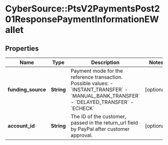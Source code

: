 # CyberSource::PtsV2PaymentsPost201ResponsePaymentInformationEWallet

## Properties
Name | Type | Description | Notes
------------ | ------------- | ------------- | -------------
**funding_source** | **String** | Payment mode for the reference transaction. Possible values: - &#x60;INSTANT_TRANSFER&#x60; - &#x60;MANUAL_BANK_TRANSFER&#x60; - &#x60;DELAYED_TRANSFER&#x60; - &#x60;ECHECK&#x60;  | [optional] 
**account_id** | **String** | The ID of the customer, passed in the return_url field by PayPal after customer approval.  | [optional] 


